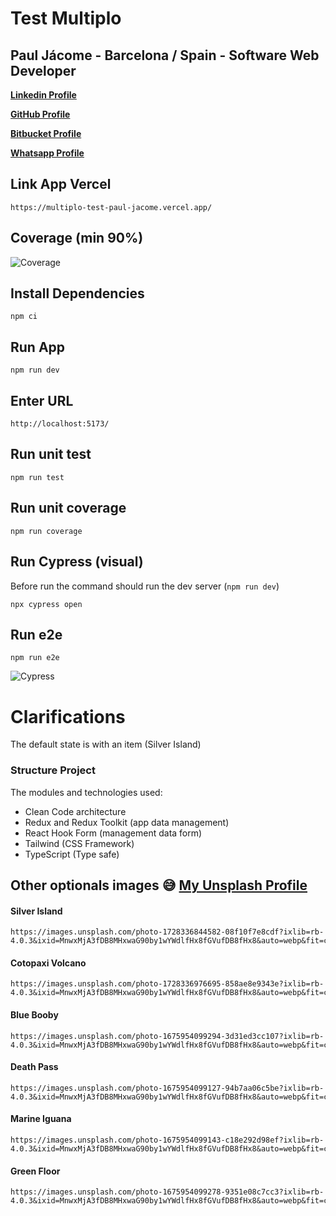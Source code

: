 # Test Multiplo

## Paul Jácome - Barcelona / Spain - Software Web Developer

**[Linkedin Profile](https://bit.ly/paul-jacome-linkedin)**

**[GitHub Profile](https://bit.ly/paul-jacome-github)**

**[Bitbucket Profile](https://bit.ly/paul-jacome-bitbucket)**

**[Whatsapp Profile](https://bit.ly/paul-jacome-es-whatsapp)**

## Link App Vercel

```
https://multiplo-test-paul-jacome.vercel.app/
```

## Coverage (min 90%)

![Coverage](https://github.com/ankalago/multiplo-test/blob/main/screenshot-coverage.png?raw=true)

## Install Dependencies

```
npm ci
```

## Run App

```
npm run dev
```

## Enter URL

```
http://localhost:5173/
```

## Run unit test

```
npm run test
```

## Run unit coverage

```
npm run coverage
```

## Run Cypress (visual)

Before run the command should run the dev server (`npm run dev`)

```
npx cypress open
```

## Run e2e

```
npm run e2e
```

![Cypress](https://github.com/ankalago/multiplo-test/blob/main/multigram.cy.gif?raw=true)

# Clarifications

The default state is with an item (Silver Island)

### Structure Project

The modules and technologies used:

- Clean Code architecture
- Redux and Redux Toolkit (app data management)
- React Hook Form (management data form)
- Tailwind (CSS Framework)
- TypeScript (Type safe)

## Other optionals images 😅 **[My Unsplash Profile](https://bit.ly/unsplash-paul-jacome)**

#### Silver Island

```
https://images.unsplash.com/photo-1728336844582-08f10f7e8cdf?ixlib=rb-4.0.3&ixid=MnwxMjA3fDB8MHxwaG90by1wYWdlfHx8fGVufDB8fHx8&auto=webp&fit=crop&w=900&q=100
```

#### Cotopaxi Volcano

```
https://images.unsplash.com/photo-1728336976695-858ae8e9343e?ixlib=rb-4.0.3&ixid=MnwxMjA3fDB8MHxwaG90by1wYWdlfHx8fGVufDB8fHx8&auto=webp&fit=crop&w=900&q=100
```

#### Blue Booby

```
https://images.unsplash.com/photo-1675954099294-3d31ed3cc107?ixlib=rb-4.0.3&ixid=MnwxMjA3fDB8MHxwaG90by1wYWdlfHx8fGVufDB8fHx8&auto=webp&fit=crop&w=900&q=100
```

#### Death Pass

```
https://images.unsplash.com/photo-1675954099127-94b7aa06c5be?ixlib=rb-4.0.3&ixid=MnwxMjA3fDB8MHxwaG90by1wYWdlfHx8fGVufDB8fHx8&auto=webp&fit=crop&w=900&q=100
```

#### Marine Iguana

```
https://images.unsplash.com/photo-1675954099143-c18e292d98ef?ixlib=rb-4.0.3&ixid=MnwxMjA3fDB8MHxwaG90by1wYWdlfHx8fGVufDB8fHx8&auto=webp&fit=crop&w=2874&q=100
```

#### Green Floor

```
https://images.unsplash.com/photo-1675954099278-9351e08c7cc3?ixlib=rb-4.0.3&ixid=MnwxMjA3fDB8MHxwaG90by1wYWdlfHx8fGVufDB8fHx8&auto=webp&fit=crop&w=3024&q=100
```